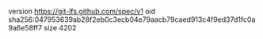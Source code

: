version https://git-lfs.github.com/spec/v1
oid sha256:047953639ab28f2eb0c3ecb04e79aacb79caed913c4f9ed37d1fc0a9a6e58ff7
size 4202
